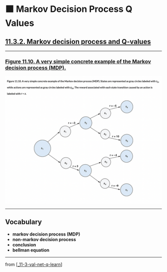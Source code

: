 # 🟧 Markov Decision Process Q Values

## [**11.3.2.** Markov decision process and Q-values](https://livebook.manning.com/book/deep-learning-with-javascript/chapter-11/115)

---

### [**Figure 11.10.** A very simple concrete example of the Markov decision process (MDP).](https://livebook.manning.com/book/deep-learning-with-javascript/chapter-11/ch11fig10)

<img src="../../../assets/figures/Figure_11-10.png">

---

## **Vocabulary**

- **markov decision process (MDP)**
- **non-markov decision process**
- **conclusion**
- **bellman equation**

<link rel="stylesheet" type="text/css" media="all" href="../../../assets/css/custom.css" />

---

from [[_11-3-val-net-q-learn]]

[//begin]: # "Autogenerated link references for markdown compatibility"
[_11-3-val-net-q-learn]: _11-3-val-net-q-learn.md "🟧 Val Net Q Learn"
[//end]: # "Autogenerated link references"
